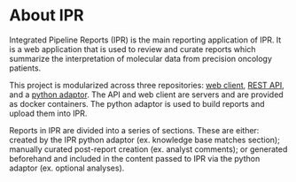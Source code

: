 
# About IPR

Integrated Pipeline Reports (IPR) is the main reporting application of IPR. It is a web application
that is used to review and curate reports which summarize the interpretation of molecular data from
precision oncology patients.

This project is modularized across three repositories: [web client](https://github.com/bcgsc/pori_ipr_client),
[REST API](https://github.com/bcgsc/pori_ipr_api), and a [python adaptor](https://github.com/bcgsc/pori_ipr_python).
The API and web client are servers and are provided as docker containers. The python adaptor is
used to build reports and upload them into IPR.

Reports in IPR are divided into a series of sections. These are either: created by the IPR python adaptor (ex. knowledge base matches section); manually curated post-report creation (ex. analyst comments); or generated beforehand and included in the content passed to IPR via the python adaptor (ex. optional analyses).
